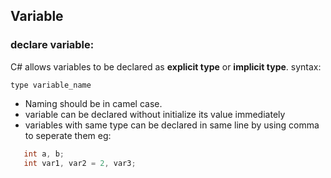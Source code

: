 ## Variable

### declare variable:
C# allows variables to be declared as **explicit type** or **implicit type**.
syntax:
```
type variable_name
```

- Naming should be in camel case.
- variable can be  declared without initialize its value immediately
- variables with same type can be declared in same line by using comma to seperate them eg:
    
 ```cs
    int a, b;
    int var1, var2 = 2, var3;
 ```
